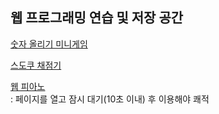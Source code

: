 <html>
  <h2>웹 프로그래밍 연습 및 저장 공간</h2>

  <!-- noopener noreferrer 을 추가하는 이유  :  탭내핑(tap-nabbing),링크한 페이지에서 발생할 수 있는 보안 공격을 방지하기 위해 -->
  <p><a href="https://jshman.github.io/web/simulator/inArmy/enforce/index.html" target="_blank" rel="noopener noreferrer">숫자 올리기 미니게임<br></a></p>
  <p><a href="https://jshman.github.io/web/simulator/inArmy/gradeSudoku/index.html" target="_blank" rel="noopener noreferrer">스도쿠 채점기</a></p>
  <p><a href="https://jshman.github.io/web/simulator/inArmy/piano/index.html" target="_blank" rel="noopener noreferrer">웹 피아노<br></a> : 페이지를 열고 잠시 대기(10초 이내) 후 이용해야 쾌적</p>
  
  <!-- todo-list, 헬스 갔는지 체크하는 앱, -->
</html>
